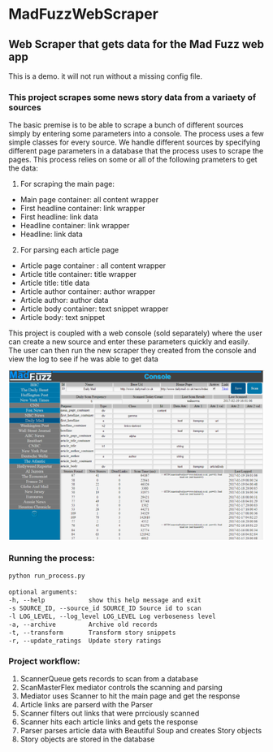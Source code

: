 # MadFuzzWebScraper
## Web Scraper that gets data for the Mad Fuzz web app

This is a demo. it will not run without a missing config file.

### This project scrapes some news story data from a variaety of sources

The basic premise is to be able to scrape a bunch of different sources simply by entering some parameters into a console.
The process uses a few simple classes for every source.
We handle different sources by specifying different page parameters in a database that the process uses to scrape the pages. 
This process relies on some or all of the following prameters to get the data:

 1. For scraping the main page:
* Main page container: all content wrapper
* First headline container:	link wrapper
* First headline: link data
* Headline container: link wrapper
* Headline: link data
 2. For parsing each article page
* Article page container	: all content wrapper
* Article title container: title wrapper
* Article title: title data
* Article author container: author wrapper
* Article author: author data
* Article body container: text snippet wrapper
* Article body: text snippet

This project is coupled with a web console (sold separately) where the user can create a new source and enter these parameters quickly and easily.
The user can then run the new scraper they created from the console and view the log to see if he was able to get data

![ScreenShot](https://github.com/genebarsukov/MadFuzzWebScraper/blob/develop/madfuzz_console_example.png)

### Running the process:
```
python run_process.py

optional arguments:
-h, --help            show this help message and exit
-s SOURCE_ID, --source_id SOURCE_ID Source id to scan
-l LOG_LEVEL, --log_level LOG_LEVEL Log verboseness level
-a, --archive         Archive old records
-t, --transform       Transform story snippets
-r, --update_ratings  Update story ratings
```

### Project workflow:
 1. ScannerQueue gets records to scan from a database
 2. ScanMasterFlex mediator controls the scanning and parsing
 3. Mediator uses Scanner to hit the main page and get the response
 4. Article links are parserd with the Parser
 5. Scanner filters out links that were prrciously scanned
 6. Scanner hits each article links and gets the response
 7. Parser parses article data with Beautiful Soup and creates Story objects
 8. Story objects are stored in the database



